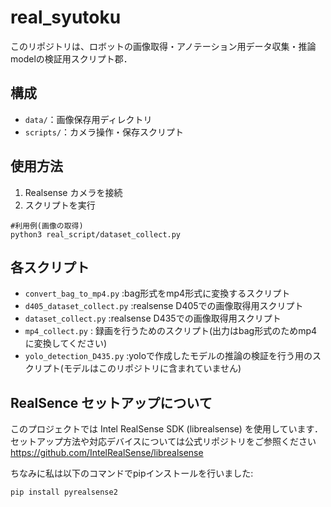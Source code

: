 # real_syutoku

このリポジトリは、ロボットの画像取得・アノテーション用データ収集・推論modelの検証用スクリプト郡．

## 構成

- `data/`：画像保存用ディレクトリ
- `scripts/`：カメラ操作・保存スクリプト

## 使用方法

1. Realsense カメラを接続
2. スクリプトを実行

```
#利用例(画像の取得)
python3 real_script/dataset_collect.py
```
## 各スクリプト

- `convert_bag_to_mp4.py` :bag形式をmp4形式に変換するスクリプト
- `d405_dataset_collect.py` :realsense D405での画像取得用スクリプト
- `dataset_collect.py` :realsense D435での画像取得用スクリプト
- `mp4_collect.py` : 録画を行うためのスクリプト(出力はbag形式のためmp4に変換してください)
- `yolo_detection_D435.py` :yoloで作成したモデルの推論の検証を行う用のスクリプト(モデルはこのリポジトリに含まれていません)

## RealSence セットアップについて
このプロジェクトでは Intel RealSense SDK (librealsense) を使用しています．
セットアップ方法や対応デバイスについては公式リポジトリをご参照ください
https://github.com/IntelRealSense/librealsense

ちなみに私は以下のコマンドでpipインストールを行いました:
```
pip install pyrealsense2

```
